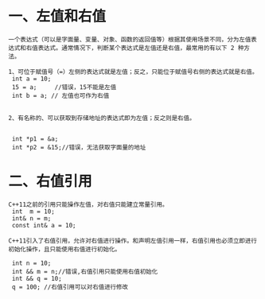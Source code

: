 # 一、左值和右值
    
    一个表达式（可以是字面量、变量、对象、函数的返回值等）根据其使用场景不同，分为左值表达式和右值表达式。通常情况下，判断某个表达式是左值还是右值，最常用的有以下 2 种方法。
    
    1、可位于赋值号（=）左侧的表达式就是左值；反之，只能位于赋值号右侧的表达式就是右值。
     int a = 10;
     15 = a;     //错误，15不能是左值
     int b = a; // 左值也可作为右值
  
 
    2、有名称的、可以获取到存储地址的表达式即为左值；反之则是右值。
    

     int *p1 = &a;
     int *p2 = &15;//错误，无法获取字面量的地址

    
# 二、右值引用

    C++11之前的引用只能操作左值，对右值只能建立常量引用。
     int  m = 10;
     int& n = m;
     const int& a = 10;

    C++11引入了右值引用，允许对右值进行操作。和声明左值引用一样，右值引用也必须立即进行初始化操作，且只能使用右值进行初始化。
    
     int n = 10;
     int && m = n;//错误,右值引用只能使用右值初始化
     int && q = 10;
     q = 100; //右值引用可以对右值进行修改

